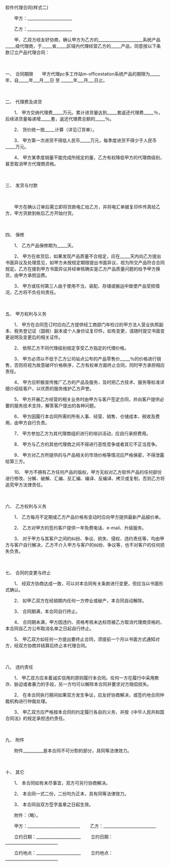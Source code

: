 



软件代理合同(样式二)



 

　　甲方：______________________

　　乙方：______________________　　

　　甲、乙双方经友好协商，确认甲方为乙方的______________________系统产品_____级代理商，于_____省_____区域内代理经营乙方的_____产品，同意按以下条款订立产品代理合同：

　　

一、
 合同期限　　甲方代理pc多工作站m-officestation系统产品的期限为_____年，自_____年___月___日 至 ______年___月___日止。

　　

二、
 代理费及进货　　

　　1、 甲方交纳代理费_____万元。累计进货量达到_____套返还代理费_____％，后续进货量每递增_____套，返还代理费总额的_____％。

　　2、 货价统一按_____计算（详见订货单）。

　　3、 甲方第一次进货不得低人民币_____万元，每季度进货不得少于人民币_____万元。

　　4、 甲方某季度销量不能完成所规定的量，乙方有权降低甲方的代理商级别，甚至取消甲方代理商资格。

　　

三、
 发货与付款

　　

　　甲方在确认订单后需立即将货款电汇给乙方，并将电汇单据复印件传真给乙方，甲方货款到帐后乙方开始付货。

　　

四、
 保修　　

　　1、 乙方产品保修期为_____天。

　　2、 甲方在收货后，如果发现产品质量不合规定，应在_____天内向乙方提出书面异议及处理意见，如甲方未按规定期限提出书面异议，视为所交产品符合合同规定。乙方在接到甲方书面异议并经审核确实是乙方产品质量问题的给予甲方换货，由甲方承担运费。

　　3、 甲方或任何第三人由于使用不当，装配、存储或搬运中致使产品受损情况，乙方将不负任何责任。

　　

五、
 甲方权利与义务　　

　　1、 甲方在合同签订时应向乙方提供经工商部门年检过的甲方法人营业执照副本、税务登记证（国税）副本或个人身份证复印件。如有变更，请随时提交书面变更说明及变更后的相关证件。

　　2、 依照乙方不同代理级别规定享受乙方指定的代理价格。

　　3、 甲方必须以不低于乙方公司站点公布的产品零售价_____％的价格进行销售，否则将视为故意破坏价格秩序，乙方有权单方面终止合同，同时甲方承担相应责任。

　　4、 甲方应积极宣传推广乙方的产品及服务，及时把乙方技术、服务等标准详细介绍给客户，以优质的服务维护乙方声誉。

　　5、 甲方开展乙方经营的相关业务时由甲方与客户签定合同，并向客户提供必要的服务技术支持，解答客户提出的各种问题。

　　6、 甲方因履行本合同所需的所有人事、经营、销售、仓储成本、税收及费用，由甲方自行负责。

　　7、 甲方参加乙方为其代理商组织进行的培训活动，应自行承担费用。

　　8、 甲方与乙方的其他代理商之间不得进行恶性竞争或者其它不正当竞争。

　　9、 甲方对乙方所提供的与产品相关的市场价格等情况应严格保密，不得泄露给第三方。

　　10、 甲方不拥有乙方任何产品的版权，甲方无权对乙方软件产品的任何部份进行修改、分解、破解、汇编、反汇编、编译、反编译、拷贝或复制，否则乙方将追究甲方法律责任。

　　

六、
 乙方权利与义务　　

　　1、 乙方每月不定期或乙方产品价格有变动时应向甲方提供最新产品报价单。

　　2、 乙方对甲方的签约客户提供一年免费电话、e-mail、升级服务。

　　3、 对于甲方与其客户之间的纠纷、争议、损失、侵权、违约责任等，均由甲方与客户自行解决，乙方不介入甲方与客户的纠纷、争议等，也不对客户的任何损失负责。

　　

七、
 合同的变更与终止　　

　　1、 经双方协商达成一致，可以对本合同有关条款进行变更，但应当以书面形式确认。

　　2、 如甲乙双方在经销期内任何一方停业或破产，本合同自动解除。

　　3、 合同期满，本合同自行终止。

　　4、 合同期未满，甲方因违约、资格考核未达标而被乙方取消代理商资格的，本合同自乙方公布取消名单之日起自行终止。

　　5、 甲乙双方如任何一方提出要终止合同，须提前一个月以书面方式通知对方，经双方协商并结算后终止本代理合同。

　　

八、
 违约责任　　

　　1、 甲乙双方应本着诚实信用的原则履行本合同。任何一方在履行中采用欺诈、胁迫或者暴力的手段，另一方均可以解除本合同并要求对方赔偿损失。

　　2、 在本合同执行期间如果双方发生争议，应友好协商解决，或签约地合同仲裁机构进行仲裁处理。

　　3、 甲乙双方应严格按本合同的约定履行各自的义务，并按《中华人民共和国合同法》的规定承担违约责任。

　　

九、
 附件　　

　　附件__________是本合同不可分割的部分，具同等法律效力。

　　

十、
 其它

　　1、 本合同如有未尽事宜，双方可另行协商解决。

　　2、 本合同一式二份，二份均为正本，具有同等法律效力。

　　3、 本合同自双方签字盖章之日起生效。　　

　　附件：（略）。　　

　　甲方：__________________________　　 乙方：__________________________

　　立约日期：______________________　　 立约日期：__________________________

　　立约地点：______________________　　 立约地点：__________________________

　　